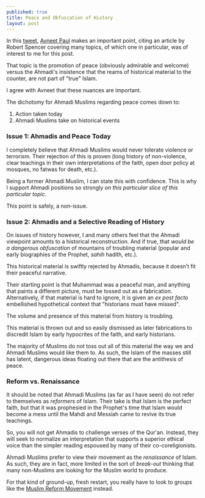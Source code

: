 ```yaml
---
published: true
title: Peace and Obfuscation of History
layout: post
---
```

In this [tweet](https://twitter.com/avneet_paul/status/715914253622976512), [Avneet Paul](https://twitter.com/avneet_paul) makes an important point, citing an article by Robert Spencer covering many topics, of which one in particular, was of interest to me for this post. 

That topic is the promotion of peace (obviously admirable and welcome) versus the Ahmadi's insistence that the reams of historical material to the counter, are not part of "true" Islam.

I agree with Avneet that these nuances are important. 

The dichotomy for Ahmadi Muslims regarding peace comes down to: 

1. Action taken today 
2. Ahmadi Muslims take on historical events

### Issue 1: Ahmadis and Peace Today
I completely believe that Ahmadi Muslims would never tolerate violence or terrorism. Their rejection of this is proven (long history of non-violence, clear teachings in their own interpretations of the faith, open door policy at mosques, no fatwas for death, etc.). 

Being a former Ahmadi Muslim, I can state this with confidence. This is why I support Ahmadi positions so strongly _on this particular slice of this particular topic_.

This point is safely, a non-issue.

### Issue 2: Ahmadis and a Selective Reading of History
On issues of history however, I and many others feel that the Ahmadi viewpoint amounts to a historical reconstruction. And if true, that  *would be a dangerous obfuscation* of mountains of troubling material (popular and early biographies of the Prophet, _sahih_ hadith, etc.). 

This historical material is swiftly rejected by Ahmadis, because it doesn’t fit their peaceful narrative. 

Their starting point is that Muhammad was a peaceful man, and anything that paints a different picture, must be tossed out as a fabrication. Alternatively, if that material is hard to ignore, it is 
given an _ex post facto_ embellished hypothetical context that "historians must have missed".

The volume and presence of this material from history is troubling. 

This material is thrown out and so easily dismissed as later fabrications to discredit Islam by early hypocrites of the faith, and early historians.

The majority of Muslims do not toss out all of this material the way we and Ahmadi Muslims would like them to. As such, the Islam of the masses still has latent, dangerous ideas floating out there that are the antithesis of peace.

### Reform vs. Renaissance 
It should be noted that Ahmadi Muslims (as far as I have seen) do not refer to themselves as _reformers_ of Islam. Their take is that Islam is the perfect faith, but that it was prophesied in the Prophet's time that Islam would become a mess until the Mahdi and Messiah came to revive its true teachings.

So, you will not get Ahmadis to challenge verses of the Qur'an. Instead, they will seek to normalize an interpretation that supports a superior ethical voice than the simpler reading espoused by many of their co-coreligionists. 

Ahmadi Muslims prefer to view their movement as the _renaissance_ of Islam. As such, they are in fact, more limited in the sort of _break-out_ thinking that many non-Muslims are looking for the Muslim world to produce. 

For that kind of ground-up, fresh restart, you really have to look to groups like the [Muslim Reform Movement](http://reasononfaith.github.io/2016/03/29/the-mrm-and-the-true-islam-campaigns.html) instead.